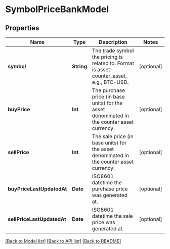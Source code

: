 # SymbolPriceBankModel

## Properties
Name | Type | Description | Notes
------------ | ------------- | ------------- | -------------
**symbol** | **String** | The trade symbol the pricing is related to. Format is asset-counter_asset, e.g., BTC-USD. | [optional] 
**buyPrice** | **Int** | The purchase price (in base units) for the asset denominated in the counter asset currency. | [optional] 
**sellPrice** | **Int** | The sale price (in base units) for the asset denominated in the counter asset currency. | [optional] 
**buyPriceLastUpdatedAt** | **Date** | ISO8601 datetime the purchase price was generated at. | [optional] 
**sellPriceLastUpdatedAt** | **Date** | ISO8601 datetime the sale price was generated at. | [optional] 

[[Back to Model list]](../README.md#documentation-for-models) [[Back to API list]](../README.md#documentation-for-api-endpoints) [[Back to README]](../README.md)


